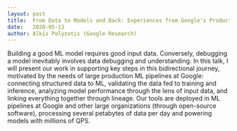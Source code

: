 ```yaml
---
layout: post
title:  From Data to Models and Back: Experiences from Google's Production ML Pipelines
date:   2020-05-13
author: Alkis Polyzotis (Google Research)
---
```


Building a good ML model requires good input data. Conversely, debugging a model inevitably involves data debugging and understanding. In this talk, I will present our work in supporting key steps in this bidirectional journey, motivated by the needs of large production ML pipelines at Google: connecting structured data to ML, validating the data fed to training and inference, analyzing model performance through the lens of input data, and linking everything together through lineage. Our tools are deployed in ML pipelines at Google and other large organizations (through open-source software), processing several petabytes of data per day and powering models with millions of QPS.
